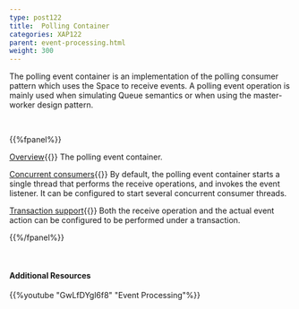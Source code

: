 ```yaml
---
type: post122
title:  Polling Container
categories: XAP122
parent: event-processing.html
weight: 300
---
```




The polling event container is an implementation of the polling consumer pattern which uses the Space to receive events.
A polling event operation is mainly used when simulating Queue semantics or when using the master-worker design pattern.

<br>


{{%fpanel%}}

[Overview](./polling-container.html){{<wbr>}}
The polling event container.

[Concurrent consumers](./polling-container-scaling.html){{<wbr>}}
By default, the polling event container starts a single thread that performs the receive operations, and invokes the event listener. It can be configured to start several concurrent consumer threads.

[Transaction support](./polling-container-transactions.html){{<wbr>}}
Both the receive operation and the actual event action can be configured to be performed under a transaction.

{{%/fpanel%}}

<br>

#### Additional Resources

{{%youtube "GwLfDYgl6f8"  "Event Processing"%}}



